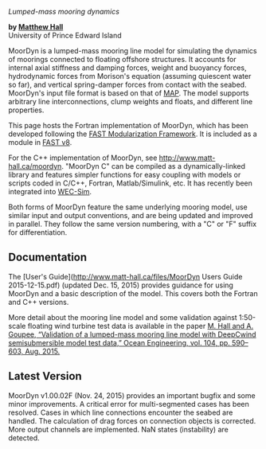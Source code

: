 *Lumped-mass mooring dynamics*

**by [Matthew Hall](http://www.matt-hall.ca)**  
University of Prince Edward Island


MoorDyn is a lumped-mass mooring line model for simulating the dynamics of moorings connected to floating offshore structures.  It accounts for internal axial stiffness and damping forces, weight and buoyancy forces, hydrodynamic forces from Morison's equation (assuming quiescent water so far), and vertical spring-damper forces from contact with the seabed.  MoorDyn's input file format is based on that of [MAP](https://nwtc.nrel.gov/MAP).  The model supports arbitrary line interconnections, clump weights and floats, and different line properties.  

This page hosts the Fortran implementation of MoorDyn, which has been developed following the [FAST Modularization Framework](https://nwtc.nrel.gov/FAST-Developers).  It is included as a module in [FAST v8](https://nwtc.nrel.gov/FAST8).

For the C++ implementation of MoorDyn, see <http://www.matt-hall.ca/moordyn>.  "MoorDyn C" can be compiled as a dynamically-linked library and features simpler functions for easy coupling with models or scripts coded in C/C++, Fortran, Matlab/Simulink, etc.  It has recently been integrated into [WEC-Sim](https://nwtc.nrel.gov/WEC-Sim).

Both forms of MoorDyn feature the same underlying mooring model, use similar input and output conventions, and are being updated and improved in parallel.  They follow the same version numbering, with a "C" or "F" suffix for differentiation.


## Documentation

The [User's Guide](http://www.matt-hall.ca/files/MoorDyn Users Guide 2015-12-15.pdf) (updated Dec. 15, 2015) provides guidance for using MoorDyn and a basic description of the model.  This covers both the Fortran and C++ versions.

More detail about the mooring line model and some validation against 1:50-scale floating wind turbine test data is available in the paper [M. Hall and A. Goupee, “Validation of a lumped-mass mooring line model with DeepCwind semisubmersible model test data,” Ocean Engineering, vol. 104, pp. 590–603, Aug. 2015.](http://www.sciencedirect.com/science/article/pii/S0029801815002279)


## Latest Version

MoorDyn v1.00.02F (Nov. 24, 2015) provides an important bugfix and some minor improvements.  A critical error for multi-segmented cases has been resolved.  Cases in which line connections encounter the seabed are handled.  The calculation of drag forces on connection objects is corrected.  More output channels are implemented.  NaN states (instability) are detected.

